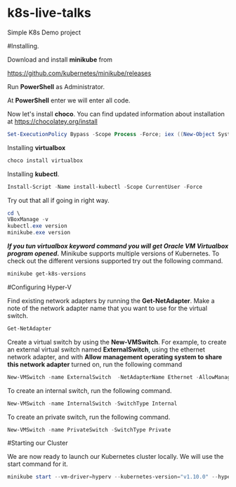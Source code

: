 # k8s-live-talks
Simple K8s Demo project

#Installing.

Download and install **minikube** from 

<https://github.com/kubernetes/minikube/releases>


Run **PowerShell** as Administrator.

At **PowerShell** enter we will enter all code.


Now let's install **choco**.
You can find updated information about installation at <https://chocolatey.org/install>
```powershell
Set-ExecutionPolicy Bypass -Scope Process -Force; iex ((New-Object System.Net.WebClient).DownloadString('https://chocolatey.org/install.ps1'))
```
Installing **virtualbox**
```powershell
choco install virtualbox
```
Installing **kubectl**.
```powershell
Install-Script -Name install-kubectl -Scope CurrentUser -Force 
```
Try out that all if going in right way.
```powershell
cd \
VBoxManage -v
kubectl.exe version
minikube.exe version
```
**_If you tun virtualbox keyword command you will get Oracle VM Virtualbox program opened._**
Minikube supports multiple versions of Kubernetes. To check out the different versions supported try out the following command.
```powershell
minikube get-k8s-versions
```
#Configuring Hyper-V

Find existing network adapters by running the **Get-NetAdapter**. Make a note of the network adapter name that you want to use for the virtual switch. 
```powershell
Get-NetAdapter 
```
Create a virtual switch by using the **New-VMSwitch**. For example, to create an external virtual switch named **ExternalSwitch**, using the ethernet network adapter, and with **Allow management operating system to share this network adapter** turned on, run the following command
```powershell
New-VMSwitch -name ExternalSwitch  -NetAdapterName Ethernet -AllowManagementOS $true  
```
To create an internal switch, run the following command. 
```powershell
New-VMSwitch -name InternalSwitch -SwitchType Internal  
```
To create an private switch, run the following command. 
```powershell
New-VMSwitch -name PrivateSwitch -SwitchType Private 
```
#Starting our Cluster

We are now ready to launch our Kubernetes cluster locally. We will use the start command for it.  
```powershell
minikube start --vm-driver=hyperv --kubernetes-version="v1.10.0" --hyperv-virtual-switch "ExternalSwitch" --alsologtostderr
```

